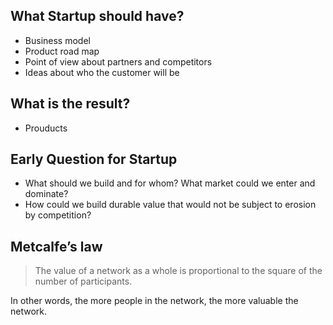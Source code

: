 ## What Startup should have?
* Business model
* Product road map
* Point of view about partners and competitors
* Ideas about who the customer will be

## What is the result?
* Prouducts

## Early Question for Startup
* What should we build and for whom? What market could we enter and dominate? 
* How could we build durable value that would not be subject to erosion by competition?

## Metcalfe’s law
> The value of a network as a whole is proportional to the square of the number of participants. 

In other words, the more people in the network, the more valuable the network. 